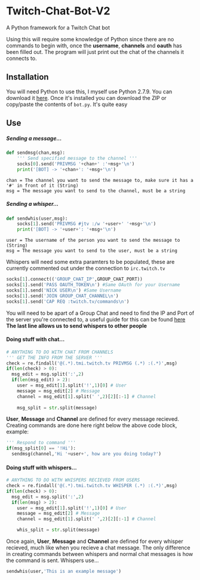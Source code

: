 # Twitch-Chat-Bot-V2
A Python framework for a Twitch Chat bot

Using this will require some knowledge of Python since there are no commands to begin with, once the **username**, **channels** and **oauth** has been filled out. The program will just print out the chat of the channels it connects to.


## Installation
You will need Python to use this, I myself use Python 2.7.9. You can download it [here](https://www.python.org/downloads/release/python-279/). Once it's installed you can download the ZIP or copy/paste the contents of `bot.py`. It's quite easy

## Use
##### Sending a message...
```python
def sendmsg(chan,msg):
    ''' Send specified message to the channel '''
    socks[0].send('PRIVMSG '+chan+' :'+msg+'\n')
    print('[BOT] -> '+chan+': '+msg+'\n')
```
```
chan = The channel you want to send the message to, make sure it has a '#' in front of it (String)
msg = The message you want to send to the channel, must be a string
```

##### Sending a whisper...
```python
def sendwhis(user,msg):
    socks[1].send('PRIVMSG #jtv :/w '+user+' '+msg+'\n')
    print('[BOT] -> '+user+': '+msg+'\n')
```
```
user = The username of the person you want to send the message to (String)
msg = The message you want to send to the user, must be a string
```
Whispers will need some extra paramters to be populated, these are currently commented out under the connection to `irc.twitch.tv`
```python
socks[1].connect(('GROUP_CHAT_IP',GROUP_CHAT_PORT))
socks[1].send('PASS OAUTH_TOKEN\n') #Same OAuth for your Username
socks[1].send('NICK USER\n') #Same Username
socks[1].send('JOIN GROUP_CHAT_CHANNEL\n')
socks[1].send('CAP REQ :twitch.tv/commands\n')
```
You will need to be apart of a Group Chat and need to find the IP and Port of the server you're connected to, a useful guide for this can be found [here](http://blog.bashtech.net/twitch-group-chat-irc/)
**The last line allows us to send whispers to other people**

#### Doing stuff with chat...
```python
# ANYTHING TO DO WITH CHAT FROM CHANNELS
''' GET THE INFO FROM THE SERVER '''
check = re.findall('@(.*).tmi.twitch.tv PRIVMSG (.*) :(.*)',msg)
if(len(check) > 0):
  msg_edit = msg.split(':',2)
  if(len(msg_edit) > 2):
    user = msg_edit[1].split('!',1)[0] # User
    message = msg_edit[2] # Message
    channel = msg_edit[1].split(' ',2)[2][:-1] # Channel
    
    msg_split = str.split(message)
```
**User**, **Message** and **Channel** are defined for every message recieved. Creating commands are done here right below the above code block, example:
```python
''' Respond to command '''
if(msg_split[0] == '!Hi'):
  sendmsg(channel,'Hi '+user+', how are you doing today?')
```

#### Doing stuff with whispers...
```python
# ANYTHING TO DO WITH WHISPERS RECIEVED FROM USERS
check = re.findall('@(.*).tmi.twitch.tv WHISPER (.*) :(.*)',msg)
if(len(check) > 0):
  msg_edit = msg.split(':',2)
  if(len(msg) > 2):
    user = msg_edit[1].split('!',1)[0] # User
    message = msg_edit[2] # Message
    channel = msg_edit[1].split(' ',2)[2][:-1] # Channel

    whis_split = str.split(message)
```
Once again, **User**, **Message** and **Channel** are defined for every whisper recieved, much like when you recieve a chat message.
The only difference in creating commands between whispers and normal chat messages is how the command is sent. Whispers use...
```python
sendwhis(user,'This is an example message')
```
